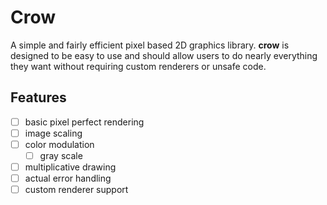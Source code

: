# Crow

A simple and fairly efficient pixel based 2D graphics library. **crow** is designed to be easy to use and
should allow users to do nearly everything they want without requiring custom renderers or unsafe code.

## Features

- [ ] basic pixel perfect rendering
- [ ] image scaling
- [ ] color modulation
  - [ ] gray scale
- [ ] multiplicative drawing
- [ ] actual error handling
- [ ] custom renderer support
